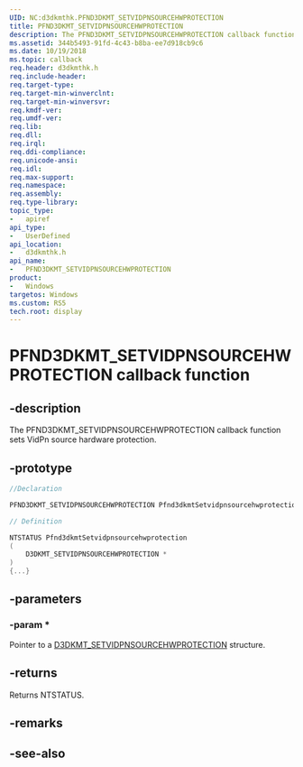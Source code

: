 ```yaml
---
UID: NC:d3dkmthk.PFND3DKMT_SETVIDPNSOURCEHWPROTECTION
title: PFND3DKMT_SETVIDPNSOURCEHWPROTECTION
description: The PFND3DKMT_SETVIDPNSOURCEHWPROTECTION callback function sets VidPn source hardware protection.
ms.assetid: 344b5493-91fd-4c43-b8ba-ee7d918cb9c6
ms.date: 10/19/2018
ms.topic: callback
req.header: d3dkmthk.h
req.include-header:
req.target-type:
req.target-min-winverclnt:
req.target-min-winversvr:
req.kmdf-ver:
req.umdf-ver:
req.lib:
req.dll:
req.irql: 
req.ddi-compliance:
req.unicode-ansi:
req.idl:
req.max-support:
req.namespace:
req.assembly:
req.type-library: 
topic_type: 
-	apiref
api_type: 
-	UserDefined
api_location: 
-	d3dkmthk.h
api_name: 
-	PFND3DKMT_SETVIDPNSOURCEHWPROTECTION
product:
-	Windows
targetos: Windows
ms.custom: RS5
tech.root: display
---
```


# PFND3DKMT_SETVIDPNSOURCEHWPROTECTION callback function

## -description

The PFND3DKMT_SETVIDPNSOURCEHWPROTECTION callback function sets VidPn source hardware protection.

## -prototype

```cpp
//Declaration

PFND3DKMT_SETVIDPNSOURCEHWPROTECTION Pfnd3dkmtSetvidpnsourcehwprotection; 

// Definition

NTSTATUS Pfnd3dkmtSetvidpnsourcehwprotection 
(
	D3DKMT_SETVIDPNSOURCEHWPROTECTION *
)
{...}

```

## -parameters

### -param * 

Pointer to a [D3DKMT_SETVIDPNSOURCEHWPROTECTION](ns-d3dkmthk-_d3dkmt_setvidpnsourcehwprotection.md) structure.

## -returns

Returns NTSTATUS.


## -remarks




## -see-also
